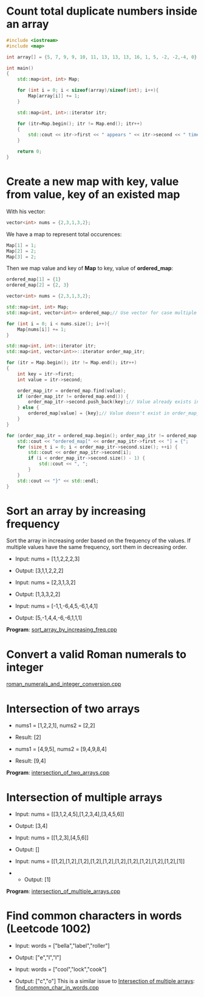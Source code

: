 # Count total duplicate numbers inside an array
```cpp
#include <iostream>
#include <map> 

int array[] = {5, 7, 9, 9, 10, 11, 13, 13, 13, 16, 1, 5, -2, -2,-4, 0};

int main()
{
	std::map<int, int> Map;

    for (int i = 0; i < sizeof(array)/sizeof(int); i++){
        Map[array[i]] += 1;
    }

    std::map<int, int>::iterator itr;

    for (itr=Map.begin(); itr != Map.end(); itr++) 
    { 
        std::cout << itr->first << " appears " << itr->second << " times" << std::endl;
    } 

    return 0;
}
```
# Create a new map with key, value from value, key of an existed map
With his vector:
```cpp
vector<int> nums = {2,3,1,3,2};
```
We have a map to represent total occurences:
```cpp
Map[1] = 1;
Map[2] = 2;
Map[3] = 2;
```
Then we map value and key of **Map** to key, value of **ordered_map**:
```cpp
ordered_map[1] = {1}
ordered_map[2] = {2, 3}
```
```cpp
vector<int> nums = {2,3,1,3,2};

std::map<int, int> Map;
std::map<int, vector<int>> ordered_map;// Use vector for case multiple keys have the same freq

for (int i = 0; i < nums.size(); i++){
    Map[nums[i]] += 1;
}

std::map<int, int>::iterator itr;
std::map<int, vector<int>>::iterator order_map_itr;

for (itr = Map.begin(); itr != Map.end(); itr++) 
{ 
    int key = itr->first;
    int value = itr->second;

    order_map_itr = ordered_map.find(value);
    if (order_map_itr != ordered_map.end()) {
        order_map_itr->second.push_back(key);// Value already exists in order_map_itr
    } else {
        ordered_map[value] = {key};// Value doesn't exist in order_map_itr
    }
} 

for (order_map_itr = ordered_map.begin(); order_map_itr != ordered_map.end(); order_map_itr++){
    std::cout << "ordered_map[" << order_map_itr->first << "] = {";
    for (size_t i = 0; i < order_map_itr->second.size(); ++i) {
        std::cout << order_map_itr->second[i];
        if (i < order_map_itr->second.size() - 1) {
            std::cout << ", ";
        }
    }
    std::cout << "}" << std::endl;
}
```
# Sort an array by increasing frequency
Sort the array in increasing order based on the frequency of the values. If multiple values have the same frequency, sort them in decreasing order.

* Input: nums = [1,1,2,2,2,3]
* Output: [3,1,1,2,2,2]

* Input: nums = [2,3,1,3,2]
* Output: [1,3,3,2,2]

* Input: nums = [-1,1,-6,4,5,-6,1,4,1]
* Output: [5,-1,4,4,-6,-6,1,1,1]

**Program**: [sort_array_by_increasing_freq.cpp](https://github.com/TranPhucVinh/Cplusplus/blob/master/Data%20structure/Hash%20map/src/sort_array_by_increasing_freq.cpp)
# Convert a valid Roman numerals to integer
[roman_numerals_and_integer_conversion.cpp](roman_numerals_and_integer_conversion.cpp)
# Intersection of two arrays

* nums1 = [1,2,2,1], nums2 = [2,2]
* Result: [2]

* nums1 = [4,9,5], nums2 = [9,4,9,8,4]
* Result: [9,4]

**Program**: [intersection_of_two_arrays.cpp](https://github.com/TranPhucVinh/Cplusplus/blob/master/Data%20structure/Hash%20map/src/intersection_of_two_arrays.cpp)
# Intersection of multiple arrays
* Input: nums = [[3,1,2,4,5],[1,2,3,4],[3,4,5,6]]
* Output: [3,4]

* Input: nums = [[1,2,3],[4,5,6]]
* Output: []

* Input: nums = [[1,2],[1,2],[1,2],[1,2],[1,2],[1,2],[1,2],[1,2],[1,2],[1,2],[1]]
* * Output: [1]

**Program**: [intersection_of_multiple_arrays.cpp](https://github.com/TranPhucVinh/Cplusplus/blob/master/Data%20structure/Hash%20map/src/intersection_of_multiple_arrays.cpp)
# Find common characters in words (Leetcode 1002)
* Input: words = ["bella","label","roller"]
* Output: ["e","l","l"]

* Input: words = ["cool","lock","cook"]
* Output: ["c","o"]
This is a similar issue to [Intersection of multiple arrays](): [find_common_char_in_words.cpp]()

